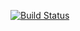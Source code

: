 [![Build Status](https://travis-ci.org/depapp/tc-feat-travis.svg?branch=master)](https://travis-ci.org/depapp/tc-feat-travis)